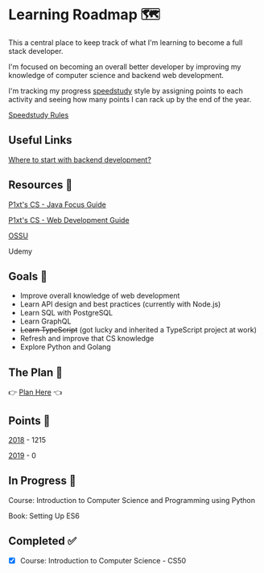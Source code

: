 # Learning Roadmap 🗺️

This a central place to keep track of what I'm learning to become a full stack developer.

I'm focused on becoming an overall better developer by improving my knowledge of computer science and backend web development.

I'm tracking my progress [speedstudy](https://github.com/P1xt/speedstudy) style by assigning points to each activity and seeing how many points I can rack up by the end of the year.

[Speedstudy Rules](SpeedstudyRules.md)

## Useful Links

[Where to start with backend development?](https://www.reddit.com/r/cscareerquestions/comments/9k46ub/where_to_start_with_backend_development/)

## Resources 🎒

[P1xt's CS - Java Focus Guide](https://github.com/mbazhlekova/p1xt-guides/blob/master/cs-java-focus.md)

[P1xt's CS - Web Development Guide](https://github.com/P1xt/p1xt-guides/blob/master/cs-wd.md)

[OSSU](https://github.com/ossu/computer-science)

Udemy

## Goals 🏫

- Improve overall knowledge of web development
- Learn API design and best practices (currently with Node.js)
- Learn SQL with PostgreSQL
- Learn GraphQL
- ~~Learn TypeScript~~ (got lucky and inherited a TypeScript project at work)
- Refresh and improve that CS knowledge
- Explore Python and Golang

## The Plan 📖

👉 [Plan Here](Plan.md) 👈

## Points 🎲

[2018](2018-Speedstudy.md) - 1215

[2019](2019-Speedstudy.md) - 0

## In Progress 🚧

Course: Introduction to Computer Science and Programming using Python

Book: Setting Up ES6

## Completed ✅

- [x] Course: Introduction to Computer Science - CS50
